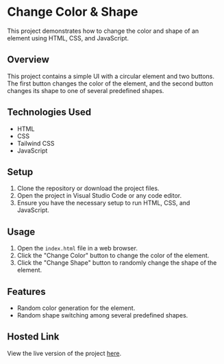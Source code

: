 # Change Color & Shape

This project demonstrates how to change the color and shape of an element using HTML, CSS, and JavaScript.

## Overview

This project contains a simple UI with a circular element and two buttons. The first button changes the color of the element, and the second button changes its shape to one of several predefined shapes.

## Technologies Used

- HTML
- CSS
- Tailwind CSS
- JavaScript

## Setup

1. Clone the repository or download the project files.
2. Open the project in Visual Studio Code or any code editor.
3. Ensure you have the necessary setup to run HTML, CSS, and JavaScript.

## Usage

1. Open the `index.html` file in a web browser.
2. Click the "Change Color" button to change the color of the element.
3. Click the "Change Shape" button to randomly change the shape of the element.

## Features

- Random color generation for the element.
- Random shape switching among several predefined shapes.

## Hosted Link

View the live version of the project [here]().
